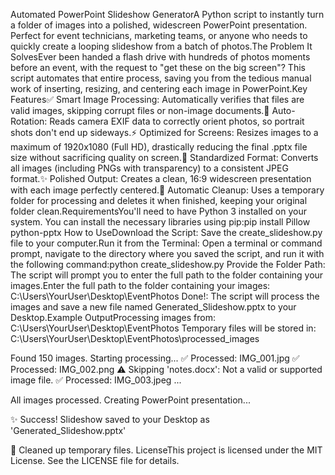 Automated PowerPoint Slideshow GeneratorA Python script to instantly turn a folder of images into a polished, widescreen PowerPoint presentation. Perfect for event technicians, marketing teams, or anyone who needs to quickly create a looping slideshow from a batch of photos.The Problem It SolvesEver been handed a flash drive with hundreds of photos moments before an event, with the request to "get these on the big screen"? This script automates that entire process, saving you from the tedious manual work of inserting, resizing, and centering each image in PowerPoint.Key Features✅ Smart Image Processing: Automatically verifies that files are valid images, skipping corrupt files or non-image documents.🔄 Auto-Rotation: Reads camera EXIF data to correctly orient photos, so portrait shots don't end up sideways.⚡️ Optimized for Screens: Resizes images to a maximum of 1920x1080 (Full HD), drastically reducing the final .pptx file size without sacrificing quality on screen.🎨 Standardized Format: Converts all images (including PNGs with transparency) to a consistent JPEG format.✨ Polished Output: Creates a clean, 16:9 widescreen presentation with each image perfectly centered.🧹 Automatic Cleanup: Uses a temporary folder for processing and deletes it when finished, keeping your original folder clean.RequirementsYou'll need to have Python 3 installed on your system. You can install the necessary libraries using pip:pip install Pillow python-pptx
How to UseDownload the Script: Save the create_slideshow.py file to your computer.Run it from the Terminal: Open a terminal or command prompt, navigate to the directory where you saved the script, and run it with the following command:python create_slideshow.py
Provide the Folder Path: The script will prompt you to enter the full path to the folder containing your images.Enter the full path to the folder containing your images: C:\Users\YourUser\Desktop\EventPhotos
Done!: The script will process the images and save a new file named Generated_Slideshow.pptx to your Desktop.Example OutputProcessing images from: C:\Users\YourUser\Desktop\EventPhotos
Temporary files will be stored in: C:\Users\YourUser\Desktop\EventPhotos\processed_images

Found 150 images. Starting processing...
  ✅ Processed: IMG_001.jpg
  ✅ Processed: IMG_002.png
  ⚠️ Skipping 'notes.docx': Not a valid or supported image file.
  ✅ Processed: IMG_003.jpeg
  ...

All images processed. Creating PowerPoint presentation...

✨ Success! Slideshow saved to your Desktop as 'Generated_Slideshow.pptx'

🧹 Cleaned up temporary files.
LicenseThis project is licensed under the MIT License. See the LICENSE file for details.
